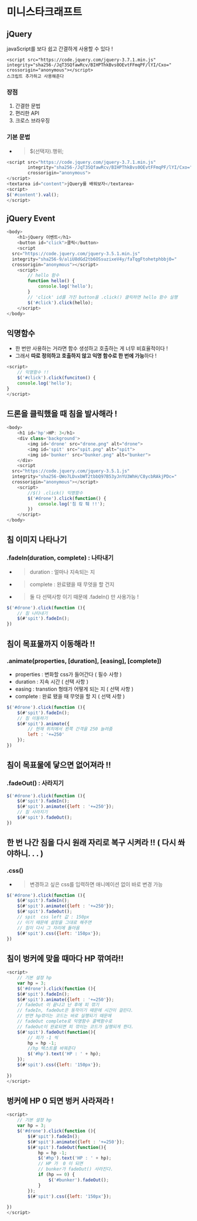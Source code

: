 # 미니스타크래프트

## jQuery
javaScript를 보다 쉽고 간결하게 사용할 수 있다 !
```
<script src="https://code.jquery.com/jquery-3.7.1.min.js"
integrity="sha256-/JqT3SQfawRcv/BIHPThkBvs0OEvtFFmqPF/lYI/Cxo="
crossorigin="anonymous"></script>
스크립트 추가하고 사용해준다
```

### 장점
1. 간결한 문법
2. 편리한 API
3. 크로스 브라우징

### 기본 문법
- > $(선택자).행위;
  
```javascript
<script src="https://code.jquery.com/jquery-3.7.1.min.js"
        integrity="sha256-/JqT3SQfawRcv/BIHPThkBvs0OEvtFFmqPF/lYI/Cxo="
        crossorigin="anonymous">
</script>
<textarea id="content">jQuery를 배워보자</textarea>
<script>
$('#content').val();
</script>
```


## jQuery Event

```javascript
<body>
    <h1>jQuery 이벤트</h1>
    <button id="click">클릭</button>
    <script
  src="https://code.jquery.com/jquery-3.5.1.min.js"
  integrity="sha256-9/aliU8dGd2tb6OSsuzixeV4y/faTqgFtohetphbbj0="
  crossorigin="anonymous"></script>
    <script>
        // hello 함수
        function hello() {
            console.log('hello');
        }
        // 'click' id를 가진 button을 .click() 클릭하면 hello 함수 실행
        $('#click').click(hello);
    </script>
</body>
```


## 익명함수 
-  한 번만 사용하는 거라면 함수 생성하고 호출하는 게 너무 비효율적이다 !
-  그래서 **따로 정의하고 호출하지 않고 익명 함수로 한 번에 가능**하다 !

```javascript
<script>
    // 익명함수 !! 
    $('#click').click(funciton() {
    console.log('hello');
}   
</script>
```

## 드론을 클릭했을 때 침을 발사해라 !

```javascript
<body>
    <h1 id='hp'>HP: 3</h1>
    <div class='background'>
        <img id='drone' src="drone.png" alt="drone">
        <img id='spit' src="spit.png" alt="spit">
        <img id='bunker' src="bunker.png" alt="bunker">
    </div>
    <script
  src="https://code.jquery.com/jquery-3.5.1.js"
  integrity="sha256-QWo7LDvxbWT2tbbQ97B53yJnYU3WhH/C8ycbRAkjPDc="
  crossorigin="anonymous"></script>
    <script>
        //$() .click() 익명함수
        $('#drone').click(function() {
            console.log('침 캌 퉤 !!');
        })    
    </script>
</body>
```
## 침 이미지 나타나기
### .fadeIn(duration, complete) : 나타내기
- > duration : 얼마나 지속되는 지
- > complete : 완료됐을 때 무엇을 할 건지
- > 둘 다 선택사항 이기 때문에 .fadeIn() 만 사용가능 !
```javascript
$('#drone').click(function (){
    // 침 나타내기
    $(#'spit').fadeIn();
})
```

## 침이 목표물까지 이동해라 !!

### .animate(properties, [duration], [easing], [complete])
- properties : 변화할 css가 들어간다  ( 필수 사항 )
- duration : 지속 시간 ( 선택 사항 )
- easing : transtion 형태가 어떻게 되는 지 ( 선택 사항 )
- complete : 완료 됐을 때 무엇을 할 지 ( 선택 사항 )


```javascript
$('#drone').click(function (){
    $(#'spit').fadeIn();
    // 침 이동하기
    $(#'spit').animate({
        // 현재 위치에서 왼쪽 간격을 250 늘려줌
        left : '+=250'
    });
})
```

## 침이 목표물에 닿으면 없어져라 !!
### .fadeOut() : 사라지기


```javascript
$('#drone').click(function (){
    $(#'spit').fadeIn();
    $(#'spit').animate({left : '+=250'});
    // 침 사라지기
    $(#'spit').fadeOut();
})
```

## 한 번 나간 침을 다시 원래 자리로 복구 시켜라 !! ( 다시 쏴야하니. . . )

### .css() 
- > 변경하고 싶은 css를 입력하면 애니메이션 없이 바로 변경 가능


```javascript
$('#drone').click(function (){
    $(#'spit').fadeIn();
    $(#'spit').animate({left : '+=250'});
    $(#'spit').fadeOut();
    // spit  css left 값 : 150px
    // 이기 때문에 설정을 그대로 해주면 
    // 침이 다시 그 자리에 돌아옴
    $(#'spit').css({left: '150px'});
})
```

## 침이 벙커에 맞을 때마다 HP 깎여라!!

```javascript
<script>
    // 기본 설정 hp
    var hp = 3;
    $('#drone').click(function (){
    $(#'spit').fadeIn();
    $(#'spit').animate({left : '+=250'});
    // fadeOut 이 끝나고 난 후에 피 깎기
    // fadeIn, fadeOut은 동작이기 때문에 시간이 걸린다.
    // 반면 hp깎이는 코드는 바로 실행되기 때문에
    // fadeOut complete로 익명함수 콜백함수로
    // fadeOut이 완료되면 피 깎이는 코드가 실행되게 한다.
    $(#'spit').fadeOut(function(){
        // 피가 -1 씩 
        hp = hp -1;
        //hp 텍스트를 바꿔준다
        $('#hp').text('HP : ' + hp);
    });
    $(#'spit').css({left: '150px'});
    
})
</script>
```

## 벙커에 HP 0 되면 벙커 사라져라 !
```javascript
<script>
    // 기본 설정 hp
    var hp = 3;
    $('#drone').click(function (){
        $(#'spit').fadeIn();
        $(#'spit').animate({left : '+=250'});
        $(#'spit').fadeOut(function(){
            hp = hp -1;
            $('#hp').text('HP : ' + hp);
            // HP 가  0 이 되면
            // bunker가 fadeOut() 사라진다.
            if (hp == 0) {
                $('#bunker').fadeOut();
            }       
        });
        $(#'spit').css({left: '150px'});
    
})
</script>
```
